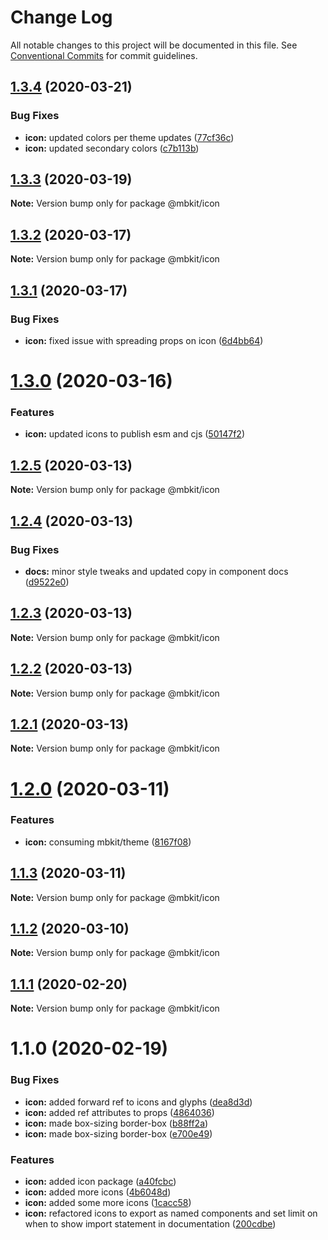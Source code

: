 # Change Log

All notable changes to this project will be documented in this file.
See [Conventional Commits](https://conventionalcommits.org) for commit guidelines.

## [1.3.4](https://github.com/mindbody/design-system/compare/@mbkit/icon@1.3.3...@mbkit/icon@1.3.4) (2020-03-21)


### Bug Fixes

* **icon:** updated colors per theme updates ([77cf36c](https://github.com/mindbody/design-system/commit/77cf36caac96cef067061de1bcbf035e4d6cd56c))
* **icon:** updated secondary colors ([c7b113b](https://github.com/mindbody/design-system/commit/c7b113b6e00c1eefe7f6a17f103d33e64d72f1f6))





## [1.3.3](https://github.com/mindbody/design-system/compare/@mbkit/icon@1.3.2...@mbkit/icon@1.3.3) (2020-03-19)

**Note:** Version bump only for package @mbkit/icon





## [1.3.2](https://github.com/mindbody/mbkit/compare/@mbkit/icon@1.3.1...@mbkit/icon@1.3.2) (2020-03-17)

**Note:** Version bump only for package @mbkit/icon





## [1.3.1](https://github.com/mindbody/design-system/compare/@mbkit/icon@1.3.0...@mbkit/icon@1.3.1) (2020-03-17)


### Bug Fixes

* **icon:** fixed issue with spreading props on icon ([6d4bb64](https://github.com/mindbody/design-system/commit/6d4bb648b8eb197ef6f2be2c33d010a51b44d256))





# [1.3.0](https://github.com/mindbody/design-system/compare/@mbkit/icon@1.2.5...@mbkit/icon@1.3.0) (2020-03-16)


### Features

* **icon:** updated icons to publish esm and cjs ([50147f2](https://github.com/mindbody/design-system/commit/50147f2124b954ef289c575f6350b09fd3e6ddbc))





## [1.2.5](https://github.com/mindbody/design-system/compare/@mbkit/icon@1.2.4...@mbkit/icon@1.2.5) (2020-03-13)

**Note:** Version bump only for package @mbkit/icon





## [1.2.4](https://github.com/mindbody/design-system/compare/@mbkit/icon@1.2.3...@mbkit/icon@1.2.4) (2020-03-13)


### Bug Fixes

* **docs:** minor style tweaks and updated copy in component docs ([d9522e0](https://github.com/mindbody/design-system/commit/d9522e0f1470800e3103793208e24a84739a5888))





## [1.2.3](https://github.com/mindbody/design-system/compare/@mbkit/icon@1.2.2...@mbkit/icon@1.2.3) (2020-03-13)

**Note:** Version bump only for package @mbkit/icon





## [1.2.2](https://github.com/mindbody/design-system/compare/@mbkit/icon@1.2.1...@mbkit/icon@1.2.2) (2020-03-13)

**Note:** Version bump only for package @mbkit/icon





## [1.2.1](https://github.com/mindbody/design-system/compare/@mbkit/icon@1.2.0...@mbkit/icon@1.2.1) (2020-03-13)

**Note:** Version bump only for package @mbkit/icon





# [1.2.0](https://github.com/mindbody/design-system/compare/@mbkit/icon@1.1.3...@mbkit/icon@1.2.0) (2020-03-11)


### Features

* **icon:** consuming mbkit/theme ([8167f08](https://github.com/mindbody/design-system/commit/8167f0873c93ce5814fbf0f230ead4057d2359ea))





## [1.1.3](https://github.com/mindbody/design-system/compare/@mbkit/icon@1.1.2...@mbkit/icon@1.1.3) (2020-03-11)

**Note:** Version bump only for package @mbkit/icon





## [1.1.2](https://github.com/mindbody/design-system/compare/@mbkit/icon@1.1.1...@mbkit/icon@1.1.2) (2020-03-10)

**Note:** Version bump only for package @mbkit/icon





## [1.1.1](https://github.com/mindbody/design-system/compare/@mbkit/icon@1.1.0...@mbkit/icon@1.1.1) (2020-02-20)

**Note:** Version bump only for package @mbkit/icon





# 1.1.0 (2020-02-19)


### Bug Fixes

* **icon:** added forward ref to icons and glyphs ([dea8d3d](https://github.com/mindbody/design-system/commit/dea8d3d7736413a29664e52f1489cda50268ba05))
* **icon:** added ref attributes to props ([4864036](https://github.com/mindbody/design-system/commit/486403680522e9b9fcfab31e266c929865121871))
* **icon:** made box-sizing border-box ([b88ff2a](https://github.com/mindbody/design-system/commit/b88ff2ab49ed49587df064c71c8600995ae1d2b5))
* **icon:** made box-sizing border-box ([e700e49](https://github.com/mindbody/design-system/commit/e700e49134ecf59c7e9cd11db45c4a3cbdcecf46))


### Features

* **icon:** added icon package ([a40fcbc](https://github.com/mindbody/design-system/commit/a40fcbceeb9f8b1ff20efd62f30f04b16b8dd2b4))
* **icon:** added more icons ([4b6048d](https://github.com/mindbody/design-system/commit/4b6048d109d621accd47c288528068187c7fac82))
* **icon:** added some more icons ([1cacc58](https://github.com/mindbody/design-system/commit/1cacc585d7a5b8b724be74035bc94ff70a83f079))
* **icon:** refactored icons to export as named components and set limit on when to show import statement in documentation ([200cdbe](https://github.com/mindbody/design-system/commit/200cdbe471436dc5c10bd76061780e0a1fa88bc6))
